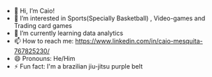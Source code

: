 - 👋 Hi, I’m Caio!
- 👀 I’m interested in Sports(Specially Basketball) , Video-games and Trading card games
- 🌱 I’m currently learning data analytics
- 📫 How to reach me: https://www.linkedin.com/in/caio-mesquita-767825230/
- 😄 Pronouns: He/Him
- ⚡ Fun fact: I'm a brazilian jiu-jitsu purple belt

<!---
Caiolnm/Caiolnm is a ✨ special ✨ repository because its `README.md` (this file) appears on your GitHub profile.
You can click the Preview link to take a look at your changes.
--->
